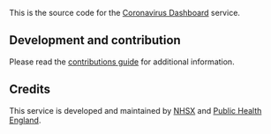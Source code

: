 This is the source code for the [Coronavirus Dashboard](https://coronavirus.data.gov.uk) service.

## Development and contribution

Please read the [contributions guide](https://github.com/PublicHealthEngland/coronavirus-dashboard/blob/master/CONTRIBUTING.md) for additional information.

## Credits
This service is developed and maintained by [NHSX](https://www.nhsx.nhs.uk/) and [Public Health England](https://www.gov.uk/government/organisations/public-health-england).
